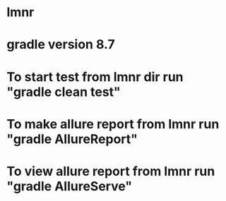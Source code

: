# lmnr
# gradle version 8.7
# 
# To start test from lmnr dir run "gradle clean test"
# To make allure report from lmnr run "gradle AllureReport"
# To view allure report from lmnr run "gradle AllureServe"

